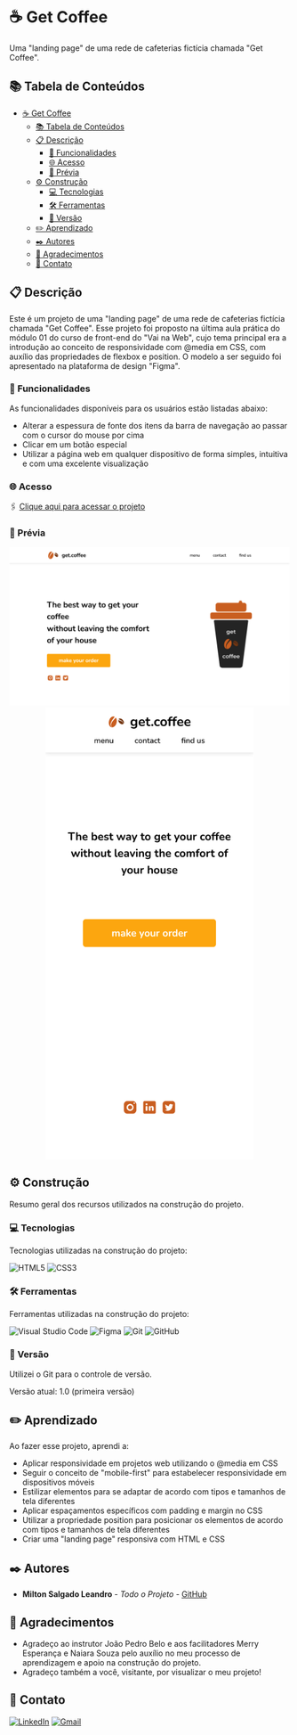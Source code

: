 # ☕ Get Coffee

Uma "landing page" de uma rede de cafeterias fictícia chamada "Get Coffee".

## 📚 Tabela de Conteúdos

- [☕ Get Coffee](#-get-coffee)
  - [📚 Tabela de Conteúdos](#-tabela-de-conteúdos)
  - [📋 Descrição](#-descrição)
    - [🚀 Funcionalidades](#-funcionalidades)
    - [🌐 Acesso](#-acesso)
    - [📸 Prévia](#-prévia)
  - [⚙️ Construção](#️-construção)
    - [💻 Tecnologias](#-tecnologias)
    - [🛠️ Ferramentas](#️-ferramentas)
    - [📌 Versão](#-versão)
  - [✏️ Aprendizado](#️-aprendizado)
  - [✒️ Autores](#️-autores)
  - [🎁 Agradecimentos](#-agradecimentos)
  - [📨 Contato](#-contato)

## 📋 Descrição

Este é um projeto de uma "landing page" de uma rede de cafeterias fictícia chamada "Get Coffee".
Esse projeto foi proposto na última aula prática do módulo 01 do curso de front-end do "Vai na Web", cujo tema principal era a introdução ao conceito de responsividade com @media em CSS, com auxílio das propriedades de flexbox e position. O modelo a ser seguido foi apresentado na plataforma de design "Figma".

### 🚀 Funcionalidades

As funcionalidades disponíveis para os usuários estão listadas abaixo:

- Alterar a espessura de fonte dos itens da barra de navegação ao passar com o cursor do mouse por cima
- Clicar em um botão especial
- Utilizar a página web em qualquer dispositivo de forma simples, intuitiva e com uma excelente visualização

### 🌐 Acesso

🖇️ [Clique aqui para acessar o projeto](https://milton-salgado.github.io/get-coffee/)

### 📸 Prévia
<div align="center">
  <img src="./img/desktop-index.png">
  <img src="./img/mobile-index.png" width="375" height = "812" align="center">
</div>


## ⚙️ Construção

Resumo geral dos recursos utilizados na construção do projeto.

### 💻 Tecnologias

Tecnologias utilizadas na construção do projeto:

![HTML5](https://img.shields.io/badge/html5-%23E34F26.svg?style=for-the-badge&logo=html5&logoColor=white)
![CSS3](https://img.shields.io/badge/css3-%231572B6.svg?style=for-the-badge&logo=css3&logoColor=white)

### 🛠️ Ferramentas

Ferramentas utilizadas na construção do projeto:

![Visual Studio Code](https://img.shields.io/badge/Visual%20Studio%20Code-0078d7.svg?style=for-the-badge&logo=visual-studio-code&logoColor=white)
![Figma](https://img.shields.io/badge/figma-%23F24E1E.svg?style=for-the-badge&logo=figma&logoColor=white)
![Git](https://img.shields.io/badge/git-%23F05033.svg?style=for-the-badge&logo=git&logoColor=white)
![GitHub](https://img.shields.io/badge/github-%23121011.svg?style=for-the-badge&logo=github&logoColor=white)

### 📌 Versão

Utilizei o Git para o controle de versão. 

Versão atual: 1.0 (primeira versão)

## ✏️ Aprendizado

Ao fazer esse projeto, aprendi a:

- Aplicar responsividade em projetos web utilizando o @media em CSS
- Seguir o conceito de "mobile-first" para estabelecer responsividade em dispositivos móveis
- Estilizar elementos para se adaptar de acordo com tipos e tamanhos de tela diferentes
- Aplicar espaçamentos específicos com padding e margin no CSS
- Utilizar a propriedade position para posicionar os elementos de acordo com tipos e tamanhos de tela diferentes
- Criar uma "landing page" responsiva com HTML e CSS

## ✒️ Autores

* **Milton Salgado Leandro** - *Todo o Projeto* - [GitHub](https://github.com/milton-salgado)

## 🎁 Agradecimentos

* Agradeço ao instrutor João Pedro Belo e aos facilitadores Merry Esperança e Naiara Souza pelo auxílio no meu processo de aprendizagem e apoio na construção do projeto.
* Agradeço também a você, visitante, por visualizar o meu projeto!

## 📨 Contato

[![LinkedIn](https://img.shields.io/badge/linkedin-%230077B5.svg?style=for-the-badge&logo=linkedin&logoColor=white)](www.linkedin.com/in/milton-salgado-leandro)
[![Gmail](https://img.shields.io/badge/Gmail-D14836?style=for-the-badge&logo=gmail&logoColor=white)](mailto:miltonsalgadoleandro@gmail.com)